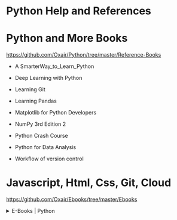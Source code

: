 # Python Help and References

# Python and More Books


https://github.com/Oxair/Python/tree/master/Reference-Books

* A SmarterWay_to_Learn_Python

* Deep Learning with Python

* Learning Git

* Learning Pandas

* Matplotlib for Python Developers

* NumPy 3rd Edition 2

* Python Crash Course

* Python for Data Analysis

* Workflow of version control


# Javascript, Html, Css, Git, Cloud

https://github.com/Oxair/Ebooks/tree/master/Ebooks
 
<details>
  <summary>E-Books | Python</summary>
  
    * Wiley HTML and CSS
    
    * React - Javascript - Linux - HTML/CSS
    
    * The road to learn React
    
    * A Smarter way to learn Javascript
    
    * Manning Express in Action Final
    
    * Full Stack JavaScript Development with MEAN
    
    * Learn Version Control with Git
    
    * Swift Programming | The Big Nerd Ranch Guide, 2nd Edition
    
    * Manning Kubernetes in Action final
    
    * Docker Deep Dive
    
    * LINUX Easy Linux For Beginners
    
    * Philip Kotler, Kevin Lane Keller - Marketing Management
    
    * Philosophy the Basics
    
    * The Lean Startup
    
    * Management 13th Edition by Stephen P. Robbins
</details>
